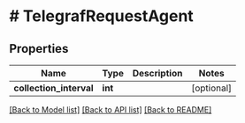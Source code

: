# # TelegrafRequestAgent

## Properties

Name | Type | Description | Notes
------------ | ------------- | ------------- | -------------
**collection_interval** | **int** |  | [optional] 

[[Back to Model list]](../../README.md#documentation-for-models) [[Back to API list]](../../README.md#documentation-for-api-endpoints) [[Back to README]](../../README.md)


